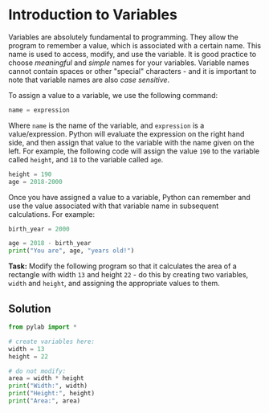 # Introduction to Variables

Variables are absolutely fundamental to programming. They allow the program to remember a value, which is associated with a certain name. This name is used to access, modify, and use the variable. It is good practice to choose *meaningful* and *simple* names for your variables. Variable names cannot contain spaces or other "special" characters - and it is important to note that variable names are also *case sensitive*.

To assign a value to a variable, we use the following command:

```python
name = expression
```

Where `name` is the name of the variable, and `expression` is a value/expression. Python will evaluate the expression on the right hand side, and then assign that value to the variable with the name given on the left. For example, the following code will assign the value `190` to the variable called `height`, and `18` to the variable called `age`.

```python
height = 190
age = 2018-2000
```

Once you have assigned a value to a variable, Python can remember and use the value associated with that variable name in subsequent calculations. For example:

```python
birth_year = 2000

age = 2018 - birth_year
print("You are", age, "years old!")

```

**Task:** Modify the following program so that it calculates the area of a rectangle with width `13` and height `22` - do this by creating two variables, `width` and `height`, and assigning the appropriate values to them.

## Solution
```python
from pylab import *

# create variables here:
width = 13
height = 22

# do not modify:
area = width * height
print("Width:", width)
print("Height:", height)
print("Area:", area)

```

